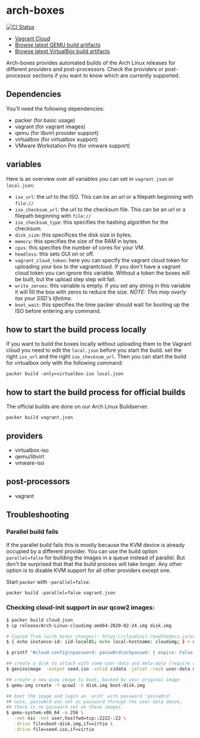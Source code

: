 # arch-boxes
[![CI Status](https://gitlab.archlinux.org/archlinux/arch-boxes/badges/master/pipeline.svg)](https://gitlab.archlinux.org/archlinux/arch-boxes/-/pipelines)

- [Vagrant Cloud](https://app.vagrantup.com/archlinux/boxes/archlinux)
- [Browse latest QEMU build artifacts](https://gitlab.archlinux.org/archlinux/arch-boxes/-/jobs/artifacts/master/browse?job=build:qemu)
- [Browse latest VirtualBox build artifacts](https://gitlab.archlinux.org/archlinux/arch-boxes/-/jobs/artifacts/master/browse?job=build:virtualbox)

Arch-boxes provides automated builds of the Arch Linux releases for
different providers and post-processors. Check the providers or post-processor sections if you want to know
which are currently supported.

## Dependencies

You'll need the following dependencies:

* packer (for basic usage)
* vagrant (for vagrant images)
* qemu (for libvirt provider support)
* virtualbox (for virtualbox support)
* VMware Workstation Pro (for vmware support)

## variables
Here is an overview over all variables you can set in `vagrant.json` or
`local.json`:

* `iso_url`: the url to the ISO. This can be an url or a filepath
  beginning with `file://`
* `iso_checksum_url`: the url to the checksum file. This can be an url
  or a filepath beginning with `file://`
* `iso_checksum_type`: this specifies the hashing algorithm for the
  checksum.
* `disk_size`: this specifices the disk size in bytes.
* `memory`: this specifies the size of the RAM in bytes.
* `cpus`: this specifies the number of cores for your VM.
* `headless`: this sets GUI on or off.
* `vagrant_cloud_token`: here you can specify the vagrant cloud token for
  uploading your box to the vagrantcloud. If you don't have a vagrant cloud
  token you can ignore this variable. Without a token the boxes will be
  built, but the upload step step will fail.
* `write_zeroes`: this variable is empty. if you set any string in this
  variable it will fill the box with zeros to reduce the size. *NOTE: This
  may overly tax your SSD's lifetime.*
* `boot_wait`: this specifies the time packer should wait for booting up
  the ISO before entering any command.

## how to start the build process locally
If you want to build the boxes locally without uploading them to the Vagrant
cloud you need to edit the `local.json` before you start the build. set the
right `iso_url` and the right `iso_checksum_url`. Then you can start the build
for virtualbox only with the following command:

`packer build -only=virtualbox-iso local.json`

## how to start the build process for official builds
The official builds are done on our Arch Linux Buildserver.

`packer build vagrant.json`

## providers

* virtualbox-iso
* qemu/libvirt
* vmware-iso

## post-processors

* vagrant

## Troubleshooting

### Parallel build fails
If the parallel build fails this is mostly because the KVM device is
already occupied by a different provider. You can use the build option
`parallel=false` for building the images in a queue instead of parallel.
But don't be surprised that that the build process will take longer. Any
other option is to disable KVM support for all other providers except
one.

Start `packer` with `-parallel=false`:

`packer build -parallel=false vagrant.json`

### Checking cloud-init support in our qcow2 images:

```bash
$ packer build cloud.json
$ cp release/Arch-Linux-cloudimg-amd64-2020-02-24.img disk.img

# Copied from (with minor changes): https://cloudinit.readthedocs.io/en/latest/topics/datasources/nocloud.html
$ { echo instance-id: iid-local01; echo local-hostname: cloudimg; } > meta-data

$ printf "#cloud-config\npassword: passw0rd\nchpasswd: { expire: False }\nssh_pwauth: True\n" > user-data

## create a disk to attach with some user-data and meta-data (require cdrkit)
$ genisoimage  -output seed.iso -volid cidata -joliet -rock user-data meta-data

## create a new qcow image to boot, backed by your original image
$ qemu-img create -f qcow2 -b disk.img boot-disk.img

## boot the image and login as 'arch' with password 'passw0rd'
## note, passw0rd was set as password through the user-data above,
## there is no password set on these images.
$ qemu-system-x86_64 -m 256 \
   -net nic -net user,hostfwd=tcp::2222-:22 \
   -drive file=boot-disk.img,if=virtio \
   -drive file=seed.iso,if=virtio
```
